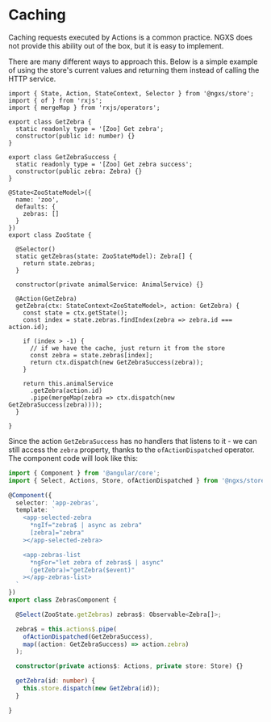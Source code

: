 # Caching
Caching requests executed by Actions is a common practice. NGXS does not
provide this ability out of the box, but it is easy to implement.

There are many different ways to approach this. Below is a simple example of
using the store's current values and returning them instead of calling the HTTP
service.

```TS
import { State, Action, StateContext, Selector } from '@ngxs/store';
import { of } from 'rxjs';
import { mergeMap } from 'rxjs/operators';

export class GetZebra {
  static readonly type = '[Zoo] Get zebra';
  constructor(public id: number) {}
}

export class GetZebraSuccess {
  static readonly type = '[Zoo] Get zebra success';
  constructor(public zebra: Zebra) {}
}

@State<ZooStateModel>({
  name: 'zoo',
  defaults: {
    zebras: []
  }
})
export class ZooState {

  @Selector()
  static getZebras(state: ZooStateModel): Zebra[] {
    return state.zebras;
  }

  constructor(private animalService: AnimalService) {}

  @Action(GetZebra)
  getZebra(ctx: StateContext<ZooStateModel>, action: GetZebra) {
    const state = ctx.getState();
    const index = state.zebras.findIndex(zebra => zebra.id === action.id);

    if (index > -1) {
      // if we have the cache, just return it from the store
      const zebra = state.zebras[index];
      return ctx.dispatch(new GetZebraSuccess(zebra));
    }

    return this.animalService
      .getZebra(action.id)
      .pipe(mergeMap(zebra => ctx.dispatch(new GetZebraSuccess(zebra))));
  }

}
```

Since the action `GetZebraSuccess` has no handlers that listens to it - we can still access the `zebra` property, thanks to the `ofActionDispatched` operator. The component code will look like this:

```ts
import { Component } from '@angular/core';
import { Select, Actions, Store, ofActionDispatched } from '@ngxs/store';

@Component({
  selector: 'app-zebras',
  template: `
    <app-selected-zebra
      *ngIf="zebra$ | async as zebra"
      [zebra]="zebra"
    ></app-selected-zebra>

    <app-zebras-list
      *ngFor="let zebra of zebras$ | async"
      (getZebra)="getZebra($event)"
    ></app-zebras-list>
  `
})
export class ZebrasComponent {

  @Select(ZooState.getZebras) zebras$: Observable<Zebra[]>;

  zebra$ = this.actions$.pipe(
    ofActionDispatched(GetZebraSuccess),
    map((action: GetZebraSuccess) => action.zebra)
  );

  constructor(private actions$: Actions, private store: Store) {}

  getZebra(id: number) {
    this.store.dispatch(new GetZebra(id));
  }

}
```
